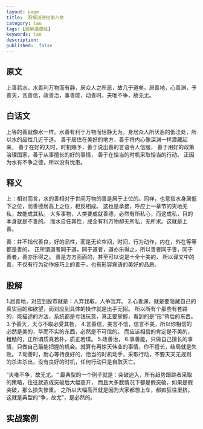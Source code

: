 ```yaml
---
layout: page
title:  股解道德经第八章
category: tao
tags: [股解道德经]
keywords: tao
description:
published:  false
---
```


## 原文
上善若水。水善利万物而有静，居众人之所恶，故几于道矣。居善地，心善渊，予善天，言善信，政善治，事善能，动善时。夫唯不争，故无尤。

## 白话文
上等的善就像水一样。水善有利于万物而恬静无为，身居众人所厌恶的低洼处，所以水的品性几近于道。
善于居住在美好的地方，善于将内心像深渊一样潜藏起来，
善于在好的天时，时机赐予，善于说出善的言语令人信服，
善于用好的政策治理国家，善于从事擅长的好的事情，
善于在恰当的时机采取恰当的行动。
正因为水有不争之德，所以没有忧患。
## 释义
上：相对而言，水的善相对于世间万物的善是居于上位的。同样，也意指水身居低下之位，而善德居高上之位，相反相成。
这也是承接，呼应上一章节的天地无私，故能成其私。
大多事物，人类要成就善德，必然有所私心，而这成私，目的本身就是不善的。
而水自任其性，成全有利万物却无所私，无所求。这就是上善。

善：并不指代善良，好的品性，而是无论空间，时间，行为动作，内在，外在等等都是善的。
正所谓道者同于道，同于道者，道亦乐得之，所以善者同于善，同于善者，善亦乐得之。
善是方方面面的，甚至可以说是十全十美的，
所以译文中的善，不仅有行为动作技巧上的善于，也有形容宾语的美好的品质。

## 股解
1.居善地，对应到股市就是：人弃我取，人争我弃。
2.心善渊，就是要隐藏自己的真实目的和欲望，而对应到具体的操作就是出手无招。
所以所有个那些有套路的，能描述的方法，系统都是亏钱玩意，真正要掌握，看到的是“形”背后的东西。
3.予善天，天与不取必受其咎，
4.言善信，美言不信，信言不美，所以你相信的必然是美的，华而不实的东西，必然是不可信的。
而应该相信的肯定是不美的，粗糙的，正所谓质真若朴，质正若璞。
5.政善治，
6.事善能，只做自己擅长的事情，只做自己最能把握的机会。就算有再惊天伟业的事情，你不擅长，结局就是失败。
7.动善时，耐心等待良好的，恰当的时机动手，采取行动，不要天天无规则的杀进杀出，没有良好的时机，任何行动只是自取灭亡。

”夫唯不争，故无尤。“
最典型的一个例子就是：突破追入，所有趋势跟踪者采取的策略，往往就造成突破后大幅高开，
而且大多数情况下都是假突破，如果是假突破，那么损失惨重。
之所以大幅高开就是因为大家都想上车，都疯狂往里挤。
这就是典型的“争，故尤”，是必然的。
## 实战案例














